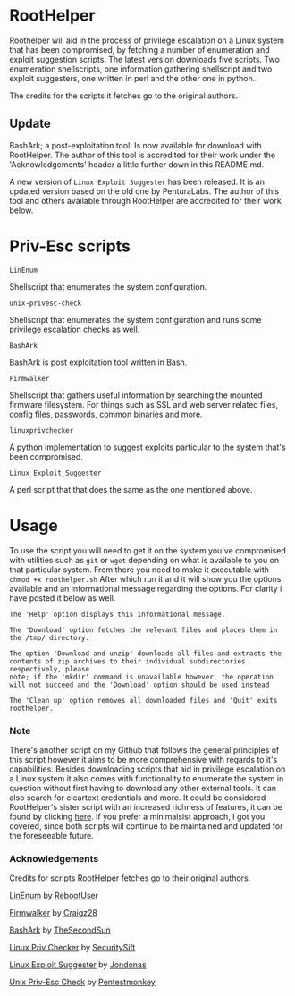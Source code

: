 # RootHelper
Roothelper will aid in the process of privilege escalation on a Linux system that has been compromised, by fetching a number of enumeration
and exploit suggestion scripts. The latest version downloads five scripts. Two enumeration shellscripts, one information gathering shellscript and two exploit suggesters, one written in perl and the other one in python.

The credits for the scripts it fetches go to the original authors.

## Update

BashArk; a post-exploitation tool. Is now available for download with RootHelper. The author of this tool is accredited for their work under the 'Acknowledgements' header a little further down in this README.md.

A new version of `Linux Exploit Suggester` has been released. It is an updated version based on the old one by PenturaLabs. The author of this tool and others available through RootHelper are accredited for their work below.



# Priv-Esc scripts

```
LinEnum
```
Shellscript that enumerates the system configuration.
```
unix-privesc-check 
```
Shellscript that enumerates the system configuration and runs some privilege escalation checks as well.
```
BashArk
```
BashArk is post exploitation tool written in Bash.

```
Firmwalker
```
Shellscript that gathers useful information by searching the mounted firmware filesystem. For things such as SSL and web server related files, config files, passwords, common binaries and more. 
```
linuxprivchecker
```
A python implementation to suggest exploits particular to the system that's been compromised.

```
Linux_Exploit_Suggester
```
A perl script that that does the same as the one mentioned above.

# Usage

To use the script you will need to get it on the system you've compromised with utilities such as `git` or `wget` depending on what is available to you on that particular system. From there you need to make it executable with `chmod +x roothelper.sh` After which run it and it will show you the options available and an informational message regarding the options. For clarity i have posted it below as well.

```
The 'Help' option displays this informational message.

The 'Download' option fetches the relevant files and places them in the /tmp/ directory.

The option 'Download and unzip' downloads all files and extracts the contents of zip archives to their individual subdirectories respectively, please
note; if the 'mkdir' command is unavailable however, the operation will not succeed and the 'Download' option should be used instead

The 'Clean up' option removes all downloaded files and 'Quit' exits roothelper.
```
### Note

There's another script on my Github that follows the general principles of this script however it aims to be more comprehensive with regards to it's capabilities. Besides downloading scripts that aid in privilege escalation on a Linux system it also comes with functionality to enumerate the system in question without first having to download any other external tools. It can also search for cleartext credentials and more. It could be considered RootHelper's sister script with an increased richness of features, it can be found by clicking [here](https://github.com/NullArray/Bash-Kit-Multitool). If you prefer a minimalsist approach, I got you covered, since both scripts will continue to be maintained and updated for the foreseeable future.


### Acknowledgements

Credits for scripts RootHelper fetches go to their original authors.

[LinEnum](https://github.com/rebootuser/LinEnum) by [RebootUser](https://github.com/rebootuser)

[Firmwalker](https://github.com/craigz28/firmwalker) by [Craigz28](https://github.com/craigz28)

[BashArk](https://github.com/TheSecondSun/Bashark) by [TheSecondSun](https://github.com/TheSecondSun)

[Linux Priv Checker](http://www.securitysift.com/download/linuxprivchecker.py) by [SecuritySift](http://www.securitysift.com)

[Linux Exploit Suggester](https://github.com/jondonas/linux-exploit-suggester-2) by [Jondonas](https://github.com/jondonas)

[Unix Priv-Esc Check](https://github.com/pentestmonkey/unix-privesc-check) by [Pentestmonkey](https://github.com/pentestmonkey)



